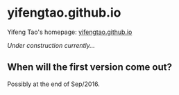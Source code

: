# yifengtao.github.io
Yifeng Tao's homepage: [yifengtao.github.io](https://yifengtao.github.io)

*Under construction currently...*

## When will the first version come out?
Possibly at the end of Sep/2016.
